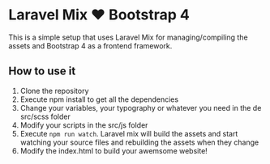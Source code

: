 # Laravel Mix ❤️ Bootstrap 4

This is a simple setup that uses Laravel Mix for managing/compiling the assets and Bootstrap 4 as a frontend framework.

## How to use it

1. Clone the repository
2. Execute npm install to get all the dependencies
3. Change your variables, your typography or whatever you need in the de src/scss folder
4. Modify your scripts in the src/js folder
5. Execute `npm run watch`. Laravel mix will build the assets and start watching your source files and rebuilding the assets when they change
6. Modify the index.html to build your awemsome website!